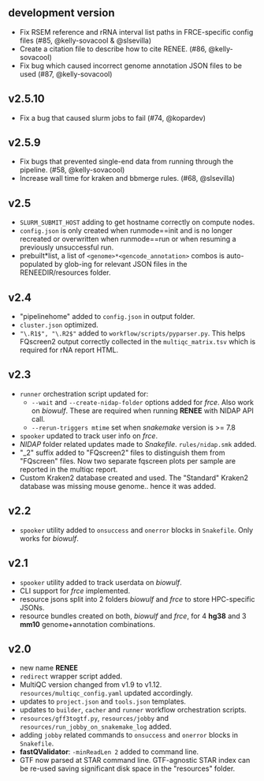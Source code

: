 ## development version

- Fix RSEM reference and rRNA interval list paths in FRCE-specific config files (#85, @kelly-sovacool & @slsevilla)
- Create a citation file to describe how to cite RENEE. (#86, @kelly-sovacool)
- Fix bug which caused incorrect genome annotation JSON files to be used (#87, @kelly-sovacool)


## v2.5.10

- Fix a bug that caused slurm jobs to fail (#74, @kopardev)

## v2.5.9

- Fix bugs that prevented single-end data from running through the pipeline. (#58, @kelly-sovacool)
- Increase wall time for kraken and bbmerge rules. (#68, @slsevilla)

## v2.5

- `SLURM_SUBMIT_HOST` adding to get hostname correctly on compute nodes.
- `config.json` is only created when runmode==init and is no longer recreated or overwritten when runmode==run or when resuming a previously unsuccessful run.
- prebuilt*list, a list of `<genome>*<gencode_annotation>` combos is auto-populated by glob-ing for relevant JSON files in the RENEEDIR/resources folder.

## v2.4

- "pipelinehome" added to `config.json` in output folder.
- `cluster.json` optimized.
- `"\.R1$", "\.R2$"` added to `workflow/scripts/pyparser.py`. This helps FQscreen2 output correctly collected in the `multiqc_matrix.tsv` which is required for rNA report HTML.

## v2.3

- `runner` orchestration script updated for:
  - `--wait` and `--create-nidap-folder` options added for _frce_. Also work on _biowulf_. These are required when running **RENEE** with NIDAP API call.
  - `--rerun-triggers mtime` set when _snakemake_ version is >= 7.8
- `spooker` updated to track user info on _frce_.
- _NIDAP_ folder related updates made to _Snakefile_. `rules/nidap.smk` added.
- "\_2" suffix added to "FQscreen2" files to distinguish them from "FQscreen" files. Now two separate fqscreen plots per sample are reported in the multiqc report.
- Custom Kraken2 database created and used. The "Standard" Kraken2 database was missing mouse genome.. hence it was added.

## v2.2

- `spooker` utility added to `onsuccess` and `onerror` blocks in `Snakefile`. Only works for _biowulf_.

## v2.1

- `spooker` utility added to track userdata on _biowulf_.
- CLI support for _frce_ implemented.
- resource jsons split into 2 folders _biowulf_ and _frce_ to store HPC-specific JSONs.
- resource bundles created on both, _biowulf_ and _frce_, for 4 **hg38** and 3 **mm10** genome+annotation combinations.

## v2.0

- new name **RENEE**
- `redirect` wrapper script added.
- MultiQC version changed from v1.9 to v1.12. `resources/multiqc_config.yaml` updated accordingly.
- updates to `project.json` and `tools.json` templates.
- updates to `builder`, `cacher` and `runner` workflow orchestration scripts.
- `resources/gff3togtf.py`, `resources/jobby` and `resources/run_jobby_on_snakemake_log` added.
- adding `jobby` related commands to `onsuccess` and `onerror` blocks in `Snakefile`.
- **fastQValidator**: `-minReadLen 2` added to command line.
- GTF now parsed at STAR command line. GTF-agnostic STAR index can be re-used saving significant disk space in the "resources" folder.
